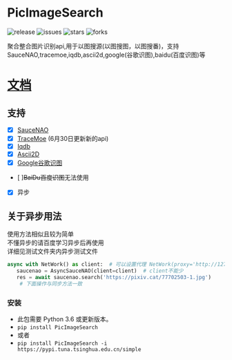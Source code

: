 # PicImageSearch
![release](https://img.shields.io/github/v/release/kitUIN/PicImageSearch)
![issues](https://img.shields.io/github/issues/kitUIN/PicImageSearch)
![stars](https://img.shields.io/github/stars/kitUIN/PicImageSearch)
![forks](https://img.shields.io/github/forks/kitUIN/PicImageSearch)  

聚合整合图片识别api,用于以图搜源(以图搜图，以图搜番)，支持SauceNAO,tracemoe,iqdb,ascii2d,google(谷歌识图),baidu(百度识图)等
# [文档](https://kitUIN.github.io/wiki/picimagesearch/)

## 支持
- [x] [SauceNAO](https://saucenao.com/)
- [x] [TraceMoe](https://trace.moe/) (6月30日更新新的api)
- [x] [Iqdb](http://www.iqdb.org/)
- [x] [Ascii2D](https://ascii2d.net/)
- [x] [Google谷歌识图](https://www.google.com/imghp)  
- [ ]~~BaiDu百度识图~~无法使用  
- [x] 异步
## 关于异步用法
使用方法相似且较为简单  
不懂异步的请百度学习异步后再使用  
详细见测试文件夹内异步测试文件  
```python 
async with NetWork() as client:  # 可以设置代理 NetWork(proxy='http://127.0.0.1:10809')
   saucenao = AsyncSauceNAO(client=client)  # client不能少
   res = await saucenao.search('https://pixiv.cat/77702503-1.jpg')
    # 下面操作与同步方法一致
```
### 安装
- 此包需要 Python 3.6 或更新版本。
- `pip install PicImageSearch`
- 或者
- `pip install PicImageSearch -i https://pypi.tuna.tsinghua.edu.cn/simple`

